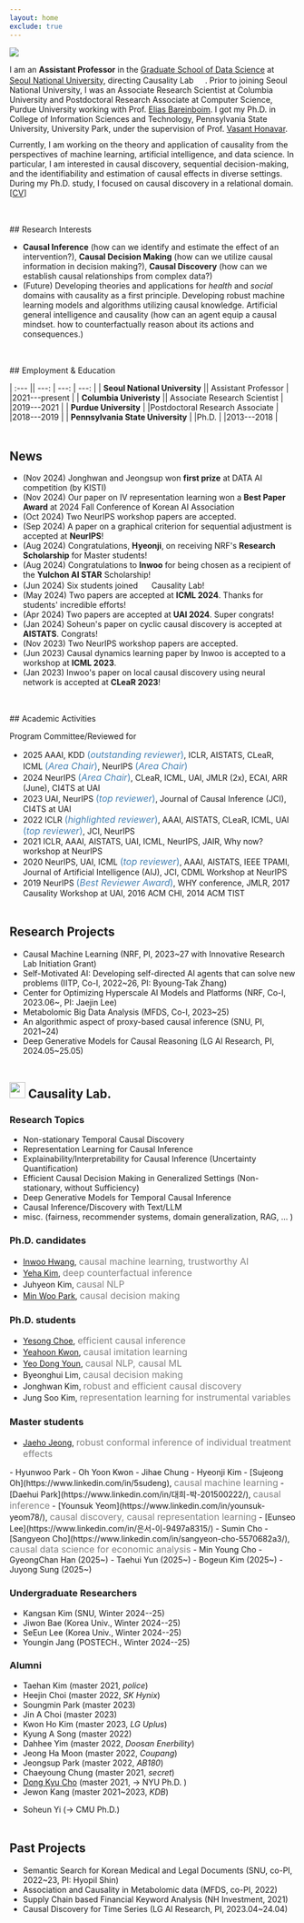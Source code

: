 ```yaml
---
layout: home
exclude: true
---
```



<div id="container">
  <img src="assets/sanghack2023-face.png" class="profile-pic"/>
  <div id="aboutme" float="right">
<p style="margin-bottom:3mm;">
	I am an <b>Assistant Professor</b> in the <a href="https://gsds.snu.ac.kr">Graduate School of Data Science</a> at <a href="https://www.snu.ac.kr">Seoul National University</a>, directing Causality Lab <img src="/assets/logo_2023.png" height="16" style="vertical-align: baseline"/>. Prior to joining Seoul National University, 
	I was an 
	Associate Research Scientist at Columbia University and Postdoctoral Research Associate at Computer Science, Purdue University
	working with Prof. <a href="http://causalai.net">Elias Bareinboim</a>.
	I got my Ph.D. in College of Information Sciences and Technology, Pennsylvania State University, University Park, under the supervision of Prof. <a href="https://faculty.ist.psu.edu/vhonavar/index.htm">Vasant Honavar</a>.
</p>
Currently, I am working on the theory and application of causality from the perspectives of machine learning, artificial intelligence, and data science. In particular, I am interested in causal discovery, sequential decision-making, and the identifiability and estimation of causal effects in diverse settings.
During my Ph.D. study, I focused on causal discovery in a relational domain.<br>
[<a href="/assets/cv.pdf">CV</a>]
  </div>
  
</div>

<!--<br>
<em>Causality lab. is seeking self-motivated **undergraduate interns** (Spring 2024) with strong problem-solving abilities and excellent communication skills who can work in a collaborative environment.
Please email me your resume and transcript if you are interested in solving problems in causal inference (check out Research Topics below).</em>
<br>-->

<p style="margin-bottom:1.25cm;"></p>
## Research Interests

- **Causal Inference** (how can we identify and estimate the effect of an intervention?),  **Causal Decision Making** (how can we utilize causal information in decision making?),  **Causal Discovery** (how can we establish causal relationships from complex data?) 
- (Future) Developing theories and applications for *health* and *social* domains with causality as a first principle. Developing robust machine learning models and algorithms utilizing causal knowledge. Artificial general intelligence and causality (how can an agent equip a causal mindset. how to counterfactually reason about its actions and consequences.)


<p style="margin-bottom:1.25cm;"></p>
## Employment & Education

| :--- || ---: | ---: | ---: |
| **Seoul National University**  || Assistant Professor | |2021---present |
| **Columbia Univeristy**  || Associate Research Scientist | |2019---2021 |
| **Purdue University**  | |Postdoctoral Research Associate | |2018---2019 |
| **Pennsylvania State University** | |Ph.D. | |2013---2018 |


<p style="margin-bottom:1.25cm;"></p>



## News
- (Nov 2024) Jonghwan and Jeongsup won **first prize** at DATA AI competition (by KISTI)
- (Nov 2024) Our paper on IV representation learning won a **Best Paper Award** at 2024 Fall Conference of Korean AI Association
- (Oct 2024) Two NeurIPS workshop papers are accepted.
- (Sep 2024) A paper on a graphical criterion for sequential adjustment is accepted at **NeurIPS**!
- (Aug 2024) Congratulations, **Hyeonji**, on receiving NRF's **Research Scholarship** for Master students!
- (Aug 2024) Congratulations to **Inwoo** for being chosen as a recipient of the **Yulchon AI STAR** Scholarship!
- (Jun 2024) Six students joined <img src="/assets/logo_2023.png" height="16" style="vertical-align: baseline"/> Causality Lab!
- (May 2024) Two papers are accepted at **ICML 2024**. Thanks for students' incredible efforts!
- (Apr 2024) Two papers are accepted at **UAI 2024**. Super congrats!
- (Jan 2024) Soheun's paper on cyclic causal discovery is accepted at **AISTATS**. Congrats!
- (Nov 2023) Two NeurIPS workshop papers are accepted.
- (Jun 2023) Causal dynamics learning paper by Inwoo is accepted to a workshop at **ICML 2023**.
- (Jan 2023) Inwoo's paper on local causal discovery using neural network is accepted at **CLeaR 2023**!

<p style="margin-bottom:1.25cm;"></p>
## Academic Activities

Program Committee/Reviewed for 

- 2025 AAAI, KDD <span style="font-size:16px;color:SteelBlue;">(_outstanding reviewer_)</span>, ICLR, AISTATS, CLeaR, ICML <span style="font-size:16px;color:SteelBlue;">(_Area Chair_)</span>, NeurIPS <span style="font-size:16px;color:SteelBlue;">(_Area Chair_)</span>
- 2024 NeurIPS <span style="font-size:16px;color:SteelBlue;">(_Area Chair_)</span>, CLeaR, ICML, UAI, JMLR (2x), ECAI, ARR (June), CI4TS at UAI
- 2023 UAI, NeurIPS <span style="font-size:16px;color:SteelBlue;">(_top reviewer_)</span>, Journal of Causal Inference (JCI), CI4TS at UAI
- 2022 ICLR  <span style="font-size:16px;color:SteelBlue;">(_highlighted reviewer_)</span>, AAAI, AISTATS, CLeaR, ICML, UAI <span style="font-size:16px;color:SteelBlue;">(_top reviewer_)</span>, JCI, NeurIPS
- 2021 ICLR, AAAI, AISTATS, UAI, ICML, NeurIPS, JAIR, Why now? workshop at NeurIPS
- 2020 NeurIPS, UAI, ICML <span style="font-size:16px;color:SteelBlue;">(_top reviewer_)</span>, AAAI, AISTATS, IEEE TPAMI, Journal of Artificial Intelligence (AIJ), JCI, CDML Workshop at NeurIPS
- 2019 NeurIPS <span style="font-size:16px;color:SteelBlue;">(_Best Reviewer Award_)</span>, WHY conference,
 JMLR, 2017 Causality Workshop at UAI, 2016 ACM CHI, 2014 ACM TIST

<p style="margin-bottom:1.25cm;"></p>

## Research Projects

- Causal Machine Learning (NRF, PI, 2023~27 with Innovative Research Lab Initiation Grant)
- Self-Motivated AI: Developing self-directed AI agents that can solve new problems (IITP, Co-I, 2022~26, PI: Byoung-Tak Zhang)
- Center for Optimizing Hyperscale AI Models and Platforms (NRF, Co-I, 2023.06~, PI: Jaejin Lee)
- Metabolomic Big Data Analysis (MFDS, Co-I, 2023~25)
- An algorithmic aspect of proxy-based causal inference (SNU, PI, 2021~24)
- Deep Generative Models for Causal Reasoning (LG AI Research, PI, 2024.05~25.05)

<p style="margin-bottom:1.25cm;"></p>

## <img src="/assets/logo_2023.png" height="28" style="vertical-align: baseline"/> Causality Lab. 

### Research Topics
- Non-stationary Temporal Causal Discovery
- Representation Learning for Causal Inference
- Explainability/Interpretability for Causal Inference (Uncertainty Quantification)
- Efficient Causal Decision Making in Generalized Settings (Non-stationary, without Sufficiency)
- Deep Generative Models for Temporal Causal Inference
- Causal Inference/Discovery with Text/LLM
- misc. (fairness, recommender systems, domain generalization, RAG, ... )

### Ph.D. candidates
- [Inwoo Hwang](https://iwhwang.github.io), <span style="font-size:16px;color:gray;">causal machine learning, trustworthy AI</span>
- [Yeha Kim](https://yeha-777.github.io), <span style="font-size:16px;color:gray;">deep counterfactual inference</span>
- Juhyeon Kim, <span style="font-size:16px;color:gray;">causal NLP</span>
- [Min Woo Park](https://minwoopark96.github.io), <span style="font-size:16px;color:gray;">causal decision making</span>
 
### Ph.D. students
- [Yesong Choe](https://lovelyesong.github.io), <span style="font-size:16px;color:gray;">efficient causal inference</span>
- [Yeahoon Kwon](https://deepstroy.github.io), <span style="font-size:16px;color:gray;">causal imitation learning</span>
- [Yeo Dong Youn](https://yeodongyoun1995.github.io), <span style="font-size:16px;color:gray;">causal NLP, causal ML</span>
- Byeonghui Lim, <span style="font-size:16px;color:gray;">causal decision making</span>
- Jonghwan Kim, <span style="font-size:16px;color:gray;">robust and efficient causal discovery</span>
- Jung Soo Kim, <span style="font-size:16px;color:gray;">representation learning for instrumental variables</span>


### Master students 
- [Jaeho Jeong](https://www.linkedin.com/in/jaeho-jeong-043458199/), <span style="font-size:16px;color:gray;">robust conformal inference of individual treatment effects
</span>
- Hyunwoo Park
- Oh Yoon Kwon
- Jihae Chung
- Hyeonji Kim
- [Sujeong Oh](https://www.linkedin.com/in/5sudeng), <span style="font-size:16px;color:gray;">causal machine learning</span>
- [Daehui Park](https://www.linkedin.com/in/대희-박-201500222/),  <span style="font-size:16px;color:gray;">causal inference</span>
- [Younsuk Yeom](https://www.linkedin.com/in/younsuk-yeom78/), <span style="font-size:16px;color:gray;">causal discovery, causal representation learning</span>
- [Eunseo Lee](https://www.linkedin.com/in/은서-이-9497a8315/)
- Sumin Cho
- [Sangyeon Cho](https://www.linkedin.com/in/sangyeon-cho-5570682a3/),  <span style="font-size:16px;color:gray;">causal data science for economic analysis</span>
- Min Young Cho
- GyeongChan Han (2025~)
- Taehui Yun (2025~)
- Bogeun Kim (2025~)
- Juyong Sung (2025~)

### Undergraduate Researchers
- Kangsan Kim (SNU, Winter 2024--25)
- Jiwon Bae (Korea Univ., Winter 2024--25)
- SeEun Lee (Korea Univ., Winter 2024--25)
- Youngin Jang (POSTECH., Winter 2024--25)

### Alumni 
- Taehan Kim (master 2021, <em>police</em>)
- Heejin Choi (master 2022, <em>SK Hynix</em>)
- Soungmin Park (master 2023)
- Jin A Choi (master 2023)
- Kwon Ho Kim (master 2023, <em>LG Uplus</em>)
- Kyung A Song (master 2022)
- Dahhee Yim (master 2022, <em>Doosan Enerbility</em>)
- Jeong Ha Moon (master 2022, <em>Coupang</em>)
- Jeongsup Park (master 2022, <em>AB180</em>)
- Chaeyoung Chung (master 2021, <em>secret</em>)
- [Dong Kyu Cho](https://umamicode.github.io/aboutme/) (master 2021, &rarr; NYU Ph.D. )
- Jewon Kang (master 2021~2023, <em>KDB</em>)
<!-- - Juhyeon Kim (master program 2021~2023, Ph.D. program)-->
- Soheun Yi (&rarr; CMU Ph.D.)

<p style="margin-bottom:1.25cm;"></p>

## Past Projects

- Semantic Search for Korean Medical and Legal Documents (SNU, co-PI, 2022~23, PI: Hyopil Shin)
- Association and Causality in Metabolomic data (MFDS, co-PI, 2022)
- Supply Chain based Financial Keyword Analysis (NH Investment, 2021)
- Causal Discovery for Time Series (LG AI Research, PI, 2023.04~24.04)


